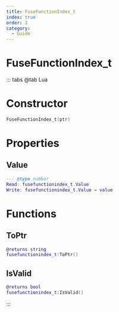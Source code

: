 ```yaml
---
title: FuseFunctionIndex_t
index: true
order: 2
category:
  - Guide
---
```


# FuseFunctionIndex_t

::: tabs
@tab Lua
# Constructor
```lua
FuseFunctionIndex_t(ptr)
```
# Properties
## Value 
```lua
--- @type number
Read: fusefunctionindex_t.Value
Write: fusefunctionindex_t.Value = value
```
# Functions
## ToPtr
```lua
@returns string
fusefunctionindex_t:ToPtr()
```
## IsValid
```lua
@returns bool
fusefunctionindex_t:IsValid()
```

:::